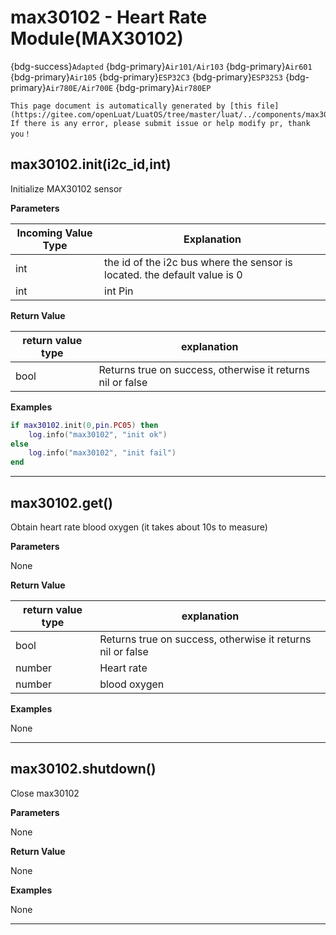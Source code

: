 # max30102 - Heart Rate Module(MAX30102)

{bdg-success}`Adapted` {bdg-primary}`Air101/Air103` {bdg-primary}`Air601` {bdg-primary}`Air105` {bdg-primary}`ESP32C3` {bdg-primary}`ESP32S3` {bdg-primary}`Air780E/Air700E` {bdg-primary}`Air780EP`

```{note}
This page document is automatically generated by [this file](https://gitee.com/openLuat/LuatOS/tree/master/luat/../components/max30102/luat_lib_max30102.c). If there is any error, please submit issue or help modify pr, thank you！
```


## max30102.init(i2c_id,int)



Initialize MAX30102 sensor

**Parameters**

|Incoming Value Type | Explanation|
|-|-|
|int|the id of the i2c bus where the sensor is located. the default value is 0|
|int|int Pin|

**Return Value**

|return value type | explanation|
|-|-|
|bool|Returns true on success, otherwise it returns nil or false|

**Examples**

```lua
if max30102.init(0,pin.PC05) then
    log.info("max30102", "init ok")
else
    log.info("max30102", "init fail")
end

```

---

## max30102.get()



Obtain heart rate blood oxygen (it takes about 10s to measure)

**Parameters**

None

**Return Value**

|return value type | explanation|
|-|-|
|bool|Returns true on success, otherwise it returns nil or false|
|number|Heart rate|
|number|blood oxygen|

**Examples**

None

---

## max30102.shutdown()



Close max30102

**Parameters**

None

**Return Value**

None

**Examples**

None

---

